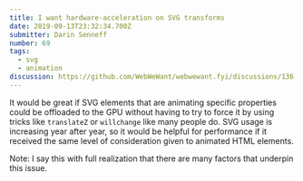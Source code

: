 ```yaml
---
title: I want hardware-acceleration on SVG transforms
date: 2019-09-13T23:32:34.700Z
submitter: Darin Senneff
number: 69
tags:
  - svg
  - animation
discussion: https://github.com/WebWeWant/webwewant.fyi/discussions/136
---
```

It would be great if SVG elements that are animating specific properties could be offloaded to the GPU without having to try to force it by using tricks like `translateZ` or `willchange` like many people do. SVG usage is increasing year after year, so it would be helpful for performance if it received the same level of consideration given to animated HTML elements.

Note: I say this with full realization that there are many factors that underpin this issue.
